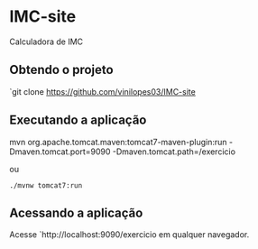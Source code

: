 # IMC-site
Calculadora de IMC

## Obtendo o projeto

`git clone https://github.com/vinilopes03/IMC-site

## Executando a aplicação

mvn org.apache.tomcat.maven:tomcat7-maven-plugin:run -Dmaven.tomcat.port=9090 -Dmaven.tomcat.path=/exercicio

ou

`./mvnw tomcat7:run`

## Acessando a aplicação

Acesse `http://localhost:9090/exercicio em qualquer navegador.

